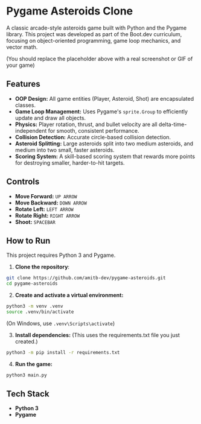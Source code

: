 # Pygame Asteroids Clone

A classic arcade-style asteroids game built with Python and the Pygame library. This project was developed as part of the Boot.dev curriculum, focusing on object-oriented programming, game loop mechanics, and vector math.

(You should replace the placeholder above with a real screenshot or GIF of your game)

## Features

* **OOP Design:** All game entities (Player, Asteroid, Shot) are encapsulated classes.
* **Game Loop Management:** Uses Pygame's `sprite.Group` to efficiently update and draw all objects.
* **Physics:** Player rotation, thrust, and bullet velocity are all delta-time-independent for smooth, consistent performance.
* **Collision Detection:** Accurate circle-based collision detection.
* **Asteroid Splitting:** Large asteroids split into two medium asteroids, and medium into two small, faster asteroids.
* **Scoring System:** A skill-based scoring system that rewards more points for destroying smaller, harder-to-hit targets.

## Controls

* **Move Forward:** `UP ARROW`
* **Move Backward:** `DOWN ARROW`
* **Rotate Left:** `LEFT ARROW`
* **Rotate Right:** `RIGHT ARROW`
* **Shoot:** `SPACEBAR`

## How to Run

This project requires Python 3 and Pygame.

1. **Clone the repository**:

```bash
git clone https://github.com/amitb-dev/pygame-asteroids.git
cd pygame-asteroids
```

2. **Create and activate a virtual environment:**

```bash
python3 -m venv .venv
source .venv/bin/activate
```

(On Windows, use `.venv\Scripts\activate`)

3. **Install dependencies:**
(This uses the requirements.txt file you just created.)
```bash
python3 -m pip install -r requirements.txt
```

4. **Run the game:**
```bash
python3 main.py
```

## Tech Stack

* **Python 3**
* **Pygame**